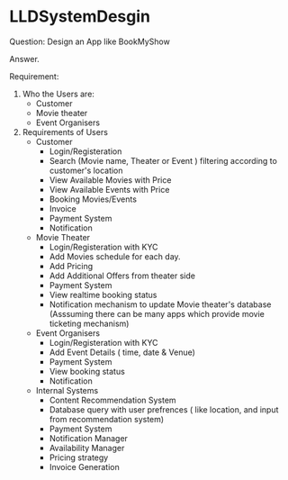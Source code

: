 # LLDSystemDesgin

Question:
      Design an App like BookMyShow

Answer. 

Requirement:

1. Who the Users are:
    - Customer
    - Movie theater
    - Event Organisers
2. Requirements of Users
   + Customer
     - Login/Registeration
     - Search (Movie name, Theater or Event ) filtering according to customer's location
     - View Available Movies with Price
     - View Available Events with Price
     - Booking Movies/Events
     - Invoice
     - Payment System
     - Notification
    + Movie Theater
      - Login/Registeration with KYC
      - Add Movies schedule for each day.
      - Add Pricing
      - Add Additional Offers from theater side
      - Payment System
      - View realtime booking status
      - Notification mechanism to update Movie theater's database
          (Asssuming there can be many apps which provide movie ticketing mechanism)
    + Event Organisers
      - Login/Registeration with KYC
      - Add Event Details ( time, date & Venue)
      - Payment System
      - View booking status
      - Notification
    + Internal Systems
      - Content Recommendation System
      - Database query with user prefrences ( like location, and input from recommendation system)
      - Payment System
      - Notification Manager
      - Availability Manager
      - Pricing strategy
      - Invoice Generation
